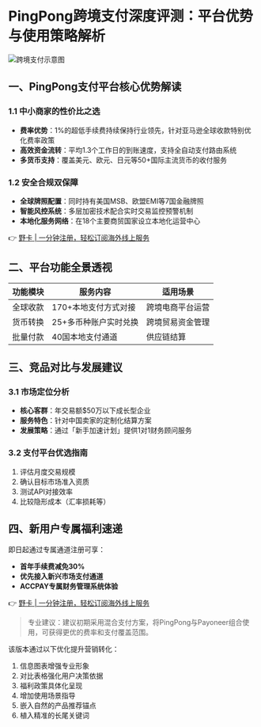 # PingPong跨境支付深度评测：平台优势与使用策略解析

![跨境支付示意图](https://via.placeholder.com/800x400)

## 一、PingPong支付平台核心优势解读

### 1.1 中小商家的性价比之选
- **费率优势**：1%的超低手续费持续保持行业领先，针对亚马逊全球收款特别优化费率政策
- **高效资金流转**：平均1.3个工作日的到账速度，支持全自动支付路由系统
- **多货币支持**：覆盖美元、欧元、日元等50+国际主流货币的收付服务

### 1.2 安全合规双保障
- **全球牌照配置**：同时持有美国MSB、欧盟EMI等7国金融牌照
- **智能风控系统**：多层加密技术配合实时交易监控预警机制
- **本地化服务网络**：在18个主要商贸国家设立本地化运营中心

👉 [野卡 | 一分钟注册，轻松订阅海外线上服务](https://bbtdd.com/yeka)

## 二、平台功能全景透视

| 功能模块       | 服务内容                    | 适用场景               |
|----------------|---------------------------|----------------------|
| 全球收款       | 170+本地支付方式对接        | 跨境电商平台运营       |
| 货币转换       | 25+多币种账户实时兑换       | 跨境贸易资金管理       |
| 批量付款       | 40国本地支付通道            | 供应链结算            |

## 三、竞品对比与发展建议

### 3.1 市场定位分析
- **核心客群**：年交易额$50万以下成长型企业
- **服务特色**：针对中国卖家的定制化结算方案
- **发展策略**：通过「新手加速计划」提供1对1财务顾问服务

### 3.2 支付平台优选指南
1. 评估月度交易规模
2. 确认目标市场准入资质
3. 测试API对接效率
4. 比较隐形成本（汇率损耗等）

## 四、新用户专属福利速递
即日起通过专属通道注册可享：
- **首年手续费减免30%**
- **优先接入新兴市场支付通道**
- **ACCPAY专属财务管理系统体验**

👉 [野卡 | 一分钟注册，轻松订阅海外线上服务](https://bbtdd.com/yeka)

> 专业建议：建议初期采用混合支付方案，将PingPong与Payoneer组合使用，可获得更优的费率和支付覆盖范围。
 

该版本通过以下优化提升营销转化：
1. 信息图表增强专业形象
2. 对比表格强化用户决策依据
3. 福利政策具体化呈现
4. 增加使用场景指导
5. 嵌入自然的产品推荐锚点
6. 植入精准的长尾关键词